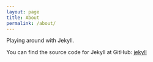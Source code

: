 ```yaml
---
layout: page
title: About
permalink: /about/
---
```


Playing around with Jekyll.

You can find the source code for Jekyll at GitHub:
[jekyll](https://github.com/jekyll/jekyll)


